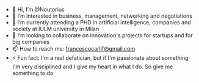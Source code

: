 - 👋 Hi, I’m @Noutorius
- 👀 I’m interested in business, management, networking and negotiations
- 🌱 I’m currently attending a PHD in artificial intelligence, companies and society at IULM university in Milan 
- 💞️ I’m looking to collaborate on innovation's projects for startups and for big companies
- 📫 How to reach me: francescocarlif@gmail.com
- ⚡ Fun fact: I'm a real defatician, but if I'm passionate about something I'm very disciplined and I give my heart in what I do. So give me something to do
<!---
Noutorius/Noutorius is a ✨ special ✨ repository because its `README.md` (this file) appears on your GitHub profile.
You can click the Preview link to take a look at your changes.
--->

